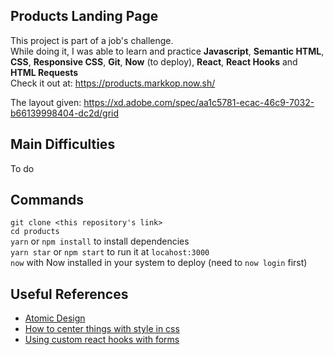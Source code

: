 ## Products Landing Page

This project is part of a job's challenge.\
While doing it, I was able to learn and practice **Javascript**, **Semantic HTML**, **CSS**, **Responsive CSS**, **Git**, **Now** (to deploy), **React**, **React Hooks** and **HTML Requests**\
Check it out at: https://products.markkop.now.sh/

The layout given: https://xd.adobe.com/spec/aa1c5781-ecac-46c9-7032-b66139998404-dc2d/grid

## Main Difficulties

To do

## Commands

`git clone <this repository's link>`\
`cd products`\
`yarn` or `npm install` to install dependencies\
`yarn star` or `npm start` to run it at `locahost:3000`\
`now` with Now installed in your system to deploy (need to `now login` first)

## Useful References

- [Atomic Design](http://bradfrost.com/blog/post/atomic-web-design/)
- [How to center things with style in css](https://www.freecodecamp.org/news/how-to-center-things-with-style-in-css-dc87b7542689/)
- [Using custom react hooks with forms](https://upmostly.com/tutorials/using-custom-react-hooks-simplify-forms)
